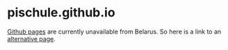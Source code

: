 # pischule.github.io

[Github pages](https://pages.github.com/) are currently unavailable from Belarus. So here is a link to an [alternative page](https://coolprojects.online/).
